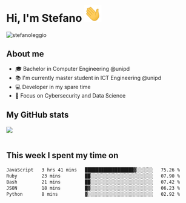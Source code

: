 # Hi, I'm Stefano <img src="https://raw.githubusercontent.com/stefanoleggio/stefanoleggio/main/images/wave.gif" width="45px">

<p align="left"> <img src="https://komarev.com/ghpvc/?username=stefanoleggio&label=Views&color=blue&style=plastic" alt="stefanoleggio" /></p>

## About me
- 🎓 Bachelor in Computer Engineering @unipd
- 📚 I'm currently master student in ICT Engineering @unipd
- 💻 Developer in my spare time
- 🎯 Focus on Cybersecurity and Data Science


## My GitHub stats

<a href="https://github.com/anuraghazra/github-readme-stats" >
  <img align="center" src="https://github-readme-stats.vercel.app/api/top-langs/?username=stefanoleggio&langs_count=10&hide=html,blade&layout=compact&count_private=true&theme=swift" />
</a>
</br>
</br>

## This week I spent my time on


<!--START_SECTION:waka-->
```text
JavaScript   3 hrs 41 mins   ██████████████████▓░░░░░░   75.26 % 
Ruby         23 mins         ██░░░░░░░░░░░░░░░░░░░░░░░   07.90 % 
Bash         21 mins         ██░░░░░░░░░░░░░░░░░░░░░░░   07.42 % 
JSON         18 mins         █▓░░░░░░░░░░░░░░░░░░░░░░░   06.23 % 
Python       8 mins          ▓░░░░░░░░░░░░░░░░░░░░░░░░   02.92 % 
```
<!--END_SECTION:waka-->

